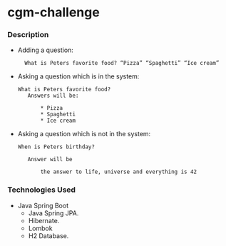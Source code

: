 # cgm-challenge

### Description
* Adding a question:

        What is Peters favorite food? “Pizza” “Spaghetti” “Ice cream”

*    Asking a question which is in the system:

      
         What is Peters favorite food?
            Answers will be:

                * Pizza
                * Spaghetti
                * Ice cream

*    Asking a question which is not in the system:

       
         When is Peters birthday?

            Answer will be

                the answer to life, universe and everything is 42

### Technologies Used
 * Java Spring Boot
    * Java Spring JPA.
    * Hibernate.
    * Lombok
    * H2 Database.